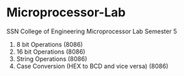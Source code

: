 # Microprocessor-Lab
SSN College of Engineering
Microprocessor Lab Semester 5
  1. 8 bit Operations (8086)
  2. 16 bit Operations (8086)
  3. String Operations (8086)
  4. Case Conversion (HEX to BCD and vice versa) (8086)
  
